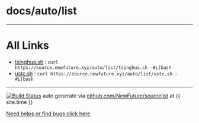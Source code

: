 
# docs/auto/list



---

# All Links

* [tsinghua.sh](tsinghua.sh) : `curl https://source.newfuture.xyz/auto/list/tsinghua.sh -#L|bash`
* [ustc.sh](ustc.sh) : `curl https://source.newfuture.xyz/auto/list/ustc.sh -#L|bash`

---

[![Build Status](https://travis-ci.org/NewFuture/sourcelist.svg?branch=master)](https://travis-ci.org/NewFuture/sourcelist)
auto generate via [github.com/NewFuture/sourcelist](https://github.com/NewFuture/sourcelist) at {{ site.time }}

[Need helps or find bugs click here](https://github.com/NewFuture/sourcelist/issues)
